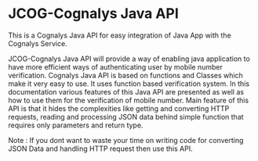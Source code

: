 # JCOG-Cognalys Java API
This is a Cognalys Java API for easy integration of Java App with the Cognalys Service.

JCOG-Cognalys Java API will provide a way of enabling java application to have more efficient ways of authenticating user by mobile number verification. Cognalys Java API is based on functions and Classes which make it very easy to use. It uses function based verification system. In this documentation various features of this Java API are presented as well as how to use them for the verification of mobile number. Main feature of this API is that it hides the complexities like getting and converting HTTP requests, reading and processing JSON data behind simple function that requires only parameters and return type.

Note : If you dont want to waste your time on writing code for converting JSON Data and handling HTTP request then use this API.

